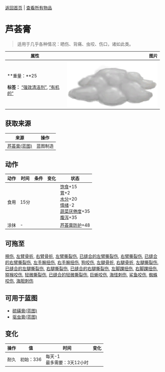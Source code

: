 [返回首页](index.md)   |  [查看所有物品](object.md)
# 芦荟膏  
> 适用于几乎各种情况：晒伤、背痛、虫咬、伤口，诸如此类。  
  
  属性  |   图片   
 ----  |  ----:   
 **重量：**25<br><br>**标签：**	[“强效清洁剂”](tag_CleanerStrong.md), [“有机的”](tag_Organic.md)  |  ![](Sprite/AloeVeraGel.png)   
  
## 获取来源  
来源  |  操作  
----  |  ----  
[芦荟膏(蓝图)](Bp_AloeGel.md)  |  蓝图制造  
## 动作  
动作  |  时间  |  条件  |  变化  |  状态  
----  |  ----  |  ----  |  ----  |  ----  
食用  |  15分  |    |    |  [饱食](Satiation.md)+15<br>[胃](Stomach.md)+2<br>[水分](Hydration.md)+20<br>[情绪](Morale.md)-2<br>[蔬菜<nobr>厌倦度</nobr>](SaturationVegetables.md)+35<br>[腹泻](Diarrhoea.md)+35  
涂抹  |  -  |    |    |  [芦荟膏防护](AloeVeraGelProtection.md)+48  
## 可拖至  
[擦伤](W_Abrasion.md), [左臂骨折](W_ArmFractureL.md), [右臂骨折](W_ArmFractureR.md), [左臂撕裂伤](W_ArmLacerationL.md), [已缝合的左臂撕裂伤](W_ArmLacerationLStitched.md), [右臂撕裂伤](W_ArmLacerationR.md), [已缝合的右臂撕裂伤](W_ArmLacerationRStitched.md), [左手腕扭伤](W_ArmSprainedL.md), [右手腕扭伤](W_ArmSprainedR.md), [狗咬伤](W_DogBite.md), [左腿骨折](W_LegFractureL.md), [右腿骨折](W_LegFractureR.md), [左腿撕裂伤](W_LegLacerationL.md), [已缝合的左腿撕裂伤](W_LegLacerationLStitched.md), [右腿撕裂伤](W_LegLacerationR.md), [已缝合的右腿撕裂伤](W_LegLacerationRStitched.md), [左脚踝扭伤](W_LegSprainedL.md), [右脚踝扭伤](W_LegSprainedR.md), [猕猴咬伤](W_MacaqueBite.md), [轻微撕裂伤](W_MinorLaceration.md), [已缝合的轻微撕裂伤](W_MinorLacerationStitched.md), [巨蜥咬伤](W_MonitorBite.md), [海怪刺伤](W_SeahoundSting.md), [鲨鱼咬伤](W_SharkBite.md), [蜘蛛咬伤](W_SpiderBite.md), [海胆刺伤](W_UrchinWound.md)  
## 可用于蓝图  
- [硫磺膏(蓝图)](Bp_BrimstoneGel.md)  
- [驱虫膏(蓝图)](Bp_BugRepellent.md)  
  
  
## 变化  
操作  |  值  |  时间  |  变化  
----  |  ----  |  ----  |  ----  
耐久  |  初始：336  |  每天-1<br>最多需要：3天12小时  |    
